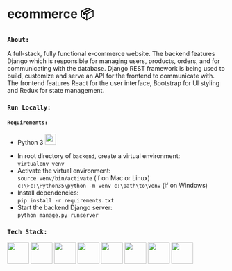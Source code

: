 # ecommerce 📦
 
### `About:`
A full-stack, fully functional e-commerce website. 
The backend features Django which is responsible for managing users, products, orders, and for communicating with the database.  Django REST framework is being used to build, customize and serve an API for the frontend to communicate with.  The frontend features React for the user interface, Bootstrap for UI styling and Redux for state management.  

### `Run Locally:`
#### `Requirements:`
* Python 3 <img src="https://cdn.worldvectorlogo.com/logos/python-5.svg" width="25" height="25"/>
<!-- * Node.js <img src="https://cdn.worldvectorlogo.com/logos/nodejs-icon.svg" width="25" height="25"/>
 #### `Frontend:`
* In root directory of `frontend`, install developer dependencies:<br> `npm i` <br>
* Start frontend Node.js server:<br> `npm start` <br>
#### `Backend:` <br>
Don't need anymore bc of merged project -->
* In root directory of `backend`, create a virtual environment:<br>
`virtualenv venv` <br>
* Activate the virtual environment: <br>
`source venv/bin/activate` (if on Mac or Linux) <br>
`c:\>c:\Python35\python -m venv c:\path\to\venv` (if on Windows) <br>
* Install dependencies: <br>
`pip install -r requirements.txt` <br>
* Start the backend Django server: <br>
`python manage.py runserver`

### `Tech Stack:`
<img src="https://cdn.worldvectorlogo.com/logos/python-5.svg" width="50" height="50"/> <img src="https://cdn.worldvectorlogo.com/logos/django.svg" width="50" height="50"/> <img src="https://cdn.worldvectorlogo.com/logos/logo-javascript.svg" width="50" height="50"/> <img src="https://cdn.worldvectorlogo.com/logos/nodejs-icon.svg" width="50" height="50"/> <img src="https://cdn.worldvectorlogo.com/logos/react-2.svg" width="50" height="50"/> <img src="https://cdn.worldvectorlogo.com/logos/redux.svg" width="50" height="50"/> <img src="https://cdn.worldvectorlogo.com/logos/bootstrap-5-1.svg" width="50" height="50"/> <img src="https://cdn.worldvectorlogo.com/logos/postgresql.svg" width="50" height="50"/>
